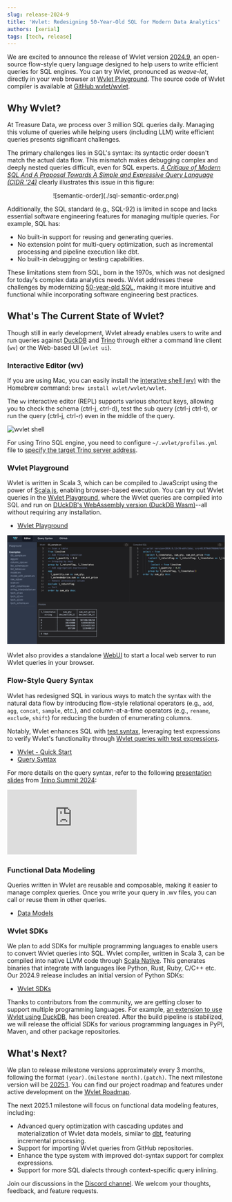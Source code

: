 ```yaml
---
slug: release-2024-9
title: 'Wvlet: Redesigning 50-Year-Old SQL for Modern Data Analytics'
authors: [xerial]
tags: [tech, release]
---
```


We are excited to announce the release of Wvlet version [2024.9](https://github.com/wvlet/wvlet/milestone/11), an open-source flow-style query language designed to help users to write efficient queries for SQL engines. You can try Wvlet, pronounced as _weave-let_, directly in your web browser at [Wvlet Playground](https://wvlet.org/wvlet/playground/). The source code of Wvlet compiler is available at [GitHub wvlet/wvlet](https://github.com/wvlet/wvlet).

<!-- truncate -->


## Why Wvlet?

At Treasure Data, we process over 3 million SQL queries daily. Managing this volume of queries while helping users (including LLM) write efficient queries presents significant challenges. 

The primary challenges lies in SQL's syntax: its syntactic order doesn't match the actual data flow. This mismatch makes debugging complex and deeply nested queries difficult, even for SQL experts. _[A Critique of Modern SQL And A Proposal Towards A Simple and Expressive Query Language (CIDR '24)](https://www.cidrdb.org/cidr2024/papers/p48-neumann.pdf)_ clearly illustrates this issue in this figure:

<center>
![semantic-order](./sql-semantic-order.png)
</center>

Additionally, the SQL standard (e.g., SQL-92) is limited in scope and lacks essential software engineering features for managing multiple queries. For example, SQL has:
- No built-in support for reusing and generating queries.
- No extension point for multi-query optimization, such as incremental processing and pipeline execution like dbt.
- No built-in debugging or testing capabilities.

These limitations stem from SQL, born in the 1970s, which was not designed for today's complex data analytics needs. Wvlet addresses these challenges by modernizing [50-year-old SQL](https://dl.acm.org/doi/10.1145/3649887), making it more intuitive and functional while incorporating software engineering best practices.


## What's The Current State of Wvlet?

Though still in early development, Wvlet already enables users to write and run queries against [DuckDB](https://duckdb.org/) and [Trino](https://trino.io/) through either a command line client (`wv`) or the Web-based UI (`wvlet ui`).

### Interactive Editor (wv)

If you are using Mac, you can easily install the [interative shell (wv)](/docs/usage/repl) with the Homebrew command: `brew install wvlet/wvlet/wvlet`.

The `wv` interactive editor (REPL) supports various shortcut keys, allowing you to check the schema (ctrl-j, ctrl-d), test the sub query (ctrl-j ctrl-t), or run the query (ctrl-j, ctrl-r) even in the middle of the query.

![wvlet shell](/img/demo.gif)

For using Trino SQL engine, you need to configure `~/.wvlet/profiles.yml` file to [specify the target Trino server address](/docs/usage/trino).


### Wvlet Playground 

Wvlet is written in Scala 3, which can be compiled to JavaScript using the power of [Scala.js](https://www.scala-js.org/), enabling browser-based execution. You can try out Wvlet queries in the [Wvlet Playground](https://wvlet.org/wvlet/playground/), where the Wvlet queries are compiled into SQL and run on [DUckDB's WebAssembly version (DuckDB Wasm)](https://duckdb.org/2021/10/29/duckdb-wasm.html)--all without requiring any installation.


- [Wvlet Playground](https://wvlet.org/wvlet/playground/)

![wvlet playground](./playground-screenshot-1280x640.png)


Wvlet also provides a standalone [WebUI](/docs/usage/ui) to start a local web server to run Wvlet queries in your browser.

### Flow-Style Query Syntax

Wvlet has redesigned SQL in various ways to match the syntax with the natural data flow by introducing flow-style relational operators (e.g., `add`, `agg`, `concat`, `sample`, etc.), and column-at-a-time operators (e.g., `rename`, `exclude`, `shift`) for reducing the burden of enumerating columns. 

Notably, Wvlet enhances SQL with [test syntax](https://wvlet.org/wvlet/docs/syntax/test-syntax), leveraging test expressions to verify Wvlet's functionality through [Wvlet queries with test expressions](https://github.com/wvlet/wvlet/tree/main/spec/basic).

- [Wvlet - Quick Start](/docs/syntax/quick-start)
- [Query Syntax](/docs/syntax/)

For more details on the query syntax, refer to the following [presentation slides](https://speakerdeck.com/xerial/wvlet-a-new-flow-style-query-language-for-functional-data-modeling-and-interactive-data-analysis-trino-summit-2024) from [Trino Summit 2024](https://trino.io/blog/2024/12/18/trino-summit-2024-quick-recap.html):

<iframe class="speakerdeck-iframe" frameborder="0" src="https://speakerdeck.com/player/4148a46ee4f24fb0816d1207439cbd33?slide=10" title="Wvlet: A New Flow-Style Query Language For Functional Data Modeling and Interactive Data Analysis - Trino Summit 2024" allowfullscreen="true" style={{width: '100%', height: 'auto', aspectRatio: 1.777}} ></iframe>


### Functional Data Modeling

Queries written in Wvlet are reusable and composable, making it easier to manage complex queries. Once you write your query in .wv files, you can call or reuse them in other queries.

- [Data Models](/docs/syntax/data-models)


### Wvlet SDKs

We plan to add SDKs for multiple programming languages to enable users to convert Wvlet queries into SQL. Wvlet compiler, written in Scala 3, can be compiled into native LLVM code through [Scala Native](https://scala-native.org/en/stable/). This generates binaries that integrate with languages like Python, Rust, Ruby, C/C++ etc. Our 2024.9 release includes an initial version of Python SDKs: 

- [Wvlet SDKs](/docs/bindings)

Thanks to contributors from the community, we are getting closer to support multiple programming languages. For example, [an extension to use Wvlet using DuckDB](https://github.com/quackscience/duckdb-extension-wvlet), has been created. After the build pipeline is stabilized, we will release the official SDKs for various programming languages in PyPI, Maven, and other package repositories.


## What's Next?

We plan to release milestone versions approximately every 3 months, following the format `(year).(milestone month).(patch)`. The next milestone version will be [2025.1](https://github.com/wvlet/wvlet/milestone/12). You can find our project roadmap and features under active development on the [Wvlet Roadmap](https://github.com/orgs/wvlet/projects/2).

The next 2025.1 milestone will focus on functional data modeling features, including:
- Advanced query optimization with cascading updates and materialization of Wvlet data models, similar to [dbt](https://www.getdbt.com/), featuring incremental processing.
- Support for importing Wvlet queries from GitHub repositories. 
- Enhance the type system with improved dot-syntax support for complex expressions.
- Support for more SQL dialects through context-specific query inlining.

Join our discussions in the [Discord channel](https://discord.com/invite/vJBXRfEeNQ). We welcom your thoughts, feedback, and feature requests. 

